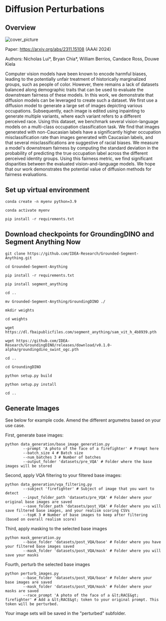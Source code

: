 # Diffusion Perturbations

## Overview ##

![cover_picture](https://github.com/niclui/diffusion-perturbations/assets/40440105/5315cdc8-549c-4257-9784-94be4eec19e7)

Paper: https://arxiv.org/abs/2311.15108 (AAAI 2024)

Authors: Nicholas Lui*, Bryan Chia*, William Berrios, Candace Ross, Douwe Kiela

Computer vision models have been known to encode harmful biases, leading to the potentially unfair treatment of historically marginalized groups, such as people of color. However, there remains a lack of datasets balanced along demographic traits that can be used to evaluate the downstream fairness of these models. In this work, we demonstrate that diffusion models can be leveraged to create such a dataset. We first use a diffusion model to generate a large set of images depicting various occupations. Subsequently, each image is edited using inpainting to generate multiple variants, where each variant refers to a different perceived race. Using this dataset, we benchmark several vision-language models on a multi-class occupation classification task. We find that images generated with non-Caucasian labels have a significantly higher occupation misclassification rate than images generated with Caucasian labels, and that several misclassifications are suggestive of racial biases. We measure a model's downstream fairness by computing the standard deviation in the probability of predicting the true occupation label across the different perceived identity groups. Using this fairness metric, we find significant disparities between the evaluated vision-and-language models. We hope that our work demonstrates the potential value of diffusion methods for fairness evaluations.

## Set up virtual environment ##
`conda create -n myenv python=3.9`

`conda activate myenv`

`pip install -r requirements.txt`

## Download checkpoints for GroundingDINO and Segment Anything Now ##
`git clone https://github.com/IDEA-Research/Grounded-Segment-Anything.git`

`cd Grounded-Segment-Anything`

`pip install -r requirements.txt`

`pip install segment_anything`

`cd ..`

`mv Grounded-Segment-Anything/GroundingDINO ./`

`mkdir weights`

`cd weights`

`wget https://dl.fbaipublicfiles.com/segment_anything/sam_vit_h_4b8939.pth`

`wget https://github.com/IDEA-Research/GroundingDINO/releases/download/v0.1.0-alpha/groundingdino_swint_ogc.pth`

`cd ..`

`cd GroundingDINO`

`python setup.py build`

`python setup.py install`

`cd ..`

## Generate Images ##

See below for example code. Amend the different argumetns based on your use case.

First, generate base images:

```
python data_generation/base_image_generation.py
        --prompt 'A photo of the face of a firefighter' # Prompt here
        --batch_size 4 # Batch size
        --num_batches 3 # Number of batches
        --output_folder 'datasets/pre_VQA' # Folder where the base images will be stored
```

Second, apply VQA filtering to your filtered base images:

```
python data_generation/vqa_filtering.py
        --subject 'firefighter' # Subject of image that you want to detect
        --input_folder_path 'datasets/pre_VQA' # Folder where your original base images are saved
        --save_folder_path 'datasets/post_VQA' # Folder where you will save filtered base images, and your realism scoring CSVs
        --topK 3 # Number of base images to keep after filtering (based on overall realism score)
```

Third, apply masking to the selected base images

```
python mask_generation.py
        --base_folder 'datasets/post_VQA/base' # Folder where you have your filtered base images saved
        --mask_folder 'datasets/post_VQA/mask' # Folder where you will save your masks
```

Fourth, perturb the selected base images

```
python perturb_images.py
        --base_folder 'datasets/post_VQA/base' # Folder where your base images are saved
        --mask_folder 'datasets/post_VQA/mask' # Folder where your masks are saved
        --race_prompt 'A photo of the face of a &lt;RACE&gt; firefighter' # Add a &lt;RACE&gt; token to your original prompt. This token will be perturbed.
```

Your image sets will be saved in the "perturbed" subfolder.
